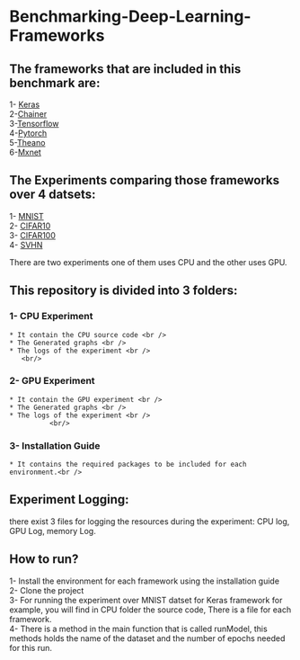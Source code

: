 # Benchmarking-Deep-Learning-Frameworks
## The frameworks that are included in this benchmark are:
  1- [Keras](https://keras.io/)
<br /> 
  2-[Chainer](https://docs.chainer.org/en/stable/glance.html) <br />
  3-[Tensorflow](https://www.tensorflow.org/) <br />
  4-[Pytorch](https://pytorch.org/) <br />
  5-[Theano](http://deeplearning.net/software/theano/) <br />
  6-[Mxnet](https://mxnet.apache.org/) <br />

## The Experiments comparing those frameworks over 4 datsets:
  1- [MNIST](http://yann.lecun.com/exdb/mnist/) <br />
  2- [CIFAR10](https://www.cs.toronto.edu/~kriz/cifar.html) <br />
  3- [CIFAR100](https://www.cs.toronto.edu/~kriz/cifar.html) <br />
  4- [SVHN](http://ufldl.stanford.edu/housenumbers/) <br />

There are two experiments one of them uses CPU and the other uses GPU.

## This repository is divided into 3 folders:
 ### 1- CPU Experiment <br />
    * It contain the CPU source code <br />
    * The Generated graphs <br />
    * The logs of the experiment <br />
       <br/>
 ### 2- GPU Experiment <br />
    * It contain the GPU experiment <br />
    * The Generated graphs <br />
    * The logs of the experiment <br />
              <br/>
 ### 3- Installation Guide <br />
    * It contains the required packages to be included for each environment.<br />

  
 ## Experiment Logging:
  there exist 3 files for logging the resources during the experiment: CPU log, GPU Log, memory Log.<br />
  
## How to run? 
 1- Install the environment for each framework using the installation  guide <br />
 2- Clone the project <br />
 3- For running the experiment over MNIST datset for Keras framework for example, you will find in CPU folder the source code, There is a file for each framework. <br />
 4- There is a method in the main function that is called runModel, this methods holds the name of the dataset and the number of       epochs needed for this run.
